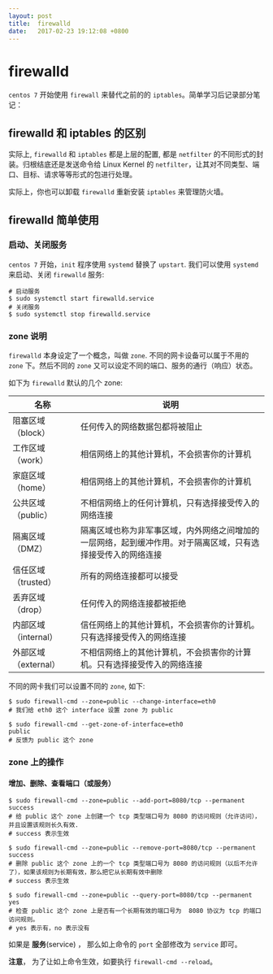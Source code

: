```yaml
---
layout: post
title:  firewalld
date:   2017-02-23 19:12:08 +0800
---
```


# firewalld

`centos 7` 开始使用  `firewall` 来替代之前的的 `iptables`。简单学习后记录部分笔记：

## firewalld 和 iptables 的区别

实际上, `firewalld` 和 `iptables` 都是上层的配置, 都是 `netfilter` 的不同形式的封装。归根结底还是发送命令给 Linux Kernel 的 `netfilter`，让其对不同类型、端口、目标、请求等等形式的包进行处理。

实际上，你也可以卸载 `firewalld` 重新安装  `iptables` 来管理防火墙。

## firewalld 简单使用

### 启动、关闭服务

`centos 7` 开始，`init` 程序使用 `systemd` 替换了 `upstart`. 我们可以使用 `systemd` 来启动、关闭 `firewalld` 服务:

```
# 启动服务
$ sudo systemctl start firewalld.service
# 关闭服务
$ sudo systemctl stop firewalld.service
```

### zone 说明

`firewalld` 本身设定了一个概念，叫做 `zone`. 不同的网卡设备可以属于不用的 `zone` 下。然后不同的 `zone` 又可以设定不同的端口、服务的通行（响应）状态。

如下为 `firewalld` 默认的几个 zone:

| 名称 | 说明 |
| ---- | ---- |
| 阻塞区域（block） | 任何传入的网络数据包都将被阻止 |
| 工作区域（work）| 相信网络上的其他计算机，不会损害你的计算机 |
| 家庭区域（home）| 相信网络上的其他计算机，不会损害你的计算机 |
| 公共区域（public）| 不相信网络上的任何计算机，只有选择接受传入的网络连接 |
| 隔离区域（DMZ）| 隔离区域也称为非军事区域，内外网络之间增加的一层网络，起到缓冲作用。对于隔离区域，只有选择接受传入的网络连接 |
| 信任区域（trusted）| 所有的网络连接都可以接受 |
| 丢弃区域（drop）| 任何传入的网络连接都被拒绝 |
| 内部区域（internal）| 信任网络上的其他计算机，不会损害你的计算机。只有选择接受传入的网络连接 |
| 外部区域（external）| 不相信网络上的其他计算机，不会损害你的计算机。只有选择接受传入的网络连接 |

不同的网卡我们可以设置不同的 `zone`, 如下:

```
$ sudo firewall-cmd --zone=public --change-interface=eth0
# 我们给 eth0 这个 interface 设置 zone 为 public

$ sudo firewall-cmd --get-zone-of-interface=eth0
public
# 反馈为 public 这个 zone
```

### zone 上的操作

#### 增加、删除、查看端口（或服务）

```
$ sudo firewall-cmd --zone=public --add-port=8080/tcp --permanent
success 
# 给 public 这个 zone 上创建一个 tcp 类型端口号为 8080 的访问规则（允许访问），并且设置该规则长久有效.
# success 表示生效

$ sudo firewall-cmd --zone=public --remove-port=8080/tcp --permanent
success
# 删除 public 这个 zone 上的一个 tcp 类型端口号为 8080 的访问规则（以后不允许了），如果该规则为长期有效，那么把它从长期有效中删除
# success 表示生效

$ sudo firewall-cmd --zone=public --query-port=8080/tcp --permanent
yes
# 检查 public 这个 zone 上是否有一个长期有效的端口号为  8080 协议为 tcp 的端口访问规则。
# yes 表示有，no 表示没有
```

如果是 **服务**(service) ， 那么如上命令的 `port` 全部修改为 `service` 即可。

**注意**， 为了让如上命令生效，如要执行 `firewall-cmd --reload`。
